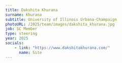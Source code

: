 ```yaml
---
title: Dakshita Khurana
surname: Khurana
subtitle: University of Illinois Urbana-Champaign
photoURL: /2025/team/images/dakshita_khurana.jpg
job: SC Member
type: steering
year: 2025
socials:
    - link: "https://www.dakshitakhurana.com/"
      name: Site
---
```

